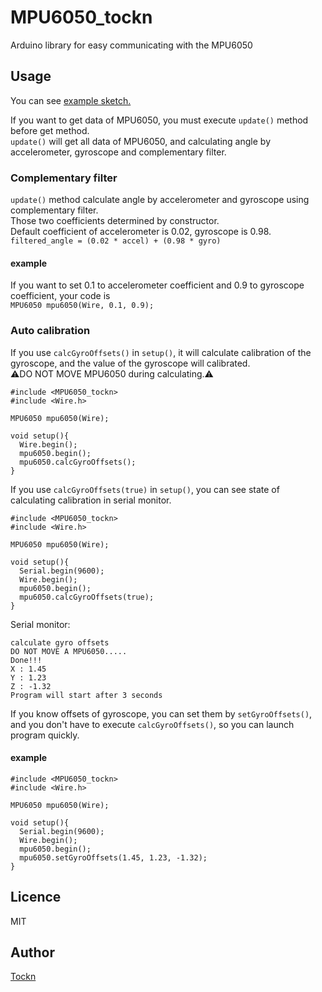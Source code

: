# MPU6050_tockn
Arduino library for easy communicating with the MPU6050
## Usage
You can see [example sketch.](https://github.com/Tockn/MPU6050_tockn/tree/master/examples)  
  
If you want to get data of MPU6050, you must execute `update()` method before get method.  
`update()` will get all data of MPU6050, and calculating angle by accelerometer, gyroscope and complementary filter.  

### Complementary filter
`update()` method calculate angle by accelerometer and gyroscope using complementary filter.  
Those two coefficients determined by constructor.  
Default coefficient of accelerometer is 0.02, gyroscope is 0.98.  
`filtered_angle = (0.02 * accel) + (0.98 * gyro)`  
#### example
If you want to set 0.1 to accelerometer coefficient and 0.9 to gyroscope coefficient, your code is  
```MPU6050 mpu6050(Wire, 0.1, 0.9);```  


### Auto calibration
If you use `calcGyroOffsets()` in `setup()`, it will calculate calibration of the gyroscope, and the value of the gyroscope will calibrated.  
⚠DO NOT MOVE MPU6050 during calculating.⚠  
```
#include <MPU6050_tockn>
#include <Wire.h>

MPU6050 mpu6050(Wire);

void setup(){
  Wire.begin();
  mpu6050.begin();
  mpu6050.calcGyroOffsets();
}

```

If you use `calcGyroOffsets(true)` in `setup()`, you can see state of calculating calibration in serial monitor.  
```
#include <MPU6050_tockn>
#include <Wire.h>

MPU6050 mpu6050(Wire);

void setup(){
  Serial.begin(9600);
  Wire.begin();
  mpu6050.begin();
  mpu6050.calcGyroOffsets(true);
}
```
Serial monitor:
```
calculate gyro offsets
DO NOT MOVE A MPU6050.....
Done!!!
X : 1.45
Y : 1.23
Z : -1.32
Program will start after 3 seconds
```  
  
If you know offsets of gyroscope, you can set them by `setGyroOffsets()`, and you don't have to execute `calcGyroOffsets()`, so you can launch program quickly.
#### example
```
#include <MPU6050_tockn>
#include <Wire.h>

MPU6050 mpu6050(Wire);

void setup(){
  Serial.begin(9600);
  Wire.begin();
  mpu6050.begin();
  mpu6050.setGyroOffsets(1.45, 1.23, -1.32);
}
```
## Licence
MIT
## Author

[Tockn](https://github.com/tockn)
